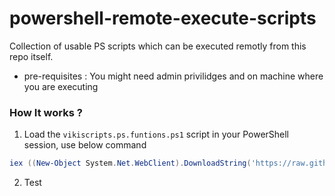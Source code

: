 # powershell-remote-execute-scripts

Collection of usable PS scripts which can be executed remotly from this repo itself.

* pre-requisites : You might need admin privilidges and  on machine where you are executing

### How It works ?

1. Load the `vikiscripts.ps.funtions.ps1` script in your PowerShell session, use below command

```powershell
iex ((New-Object System.Net.WebClient).DownloadString('https://raw.githubusercontent.com/hclpandv/powershell-remote-execute-scripts/master/vikiscripts.ps.funtions.ps1'))
```
2. Test
